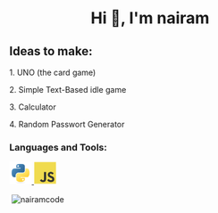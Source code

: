 <h1 align="center">Hi 👋, I'm nairam</h1>
<h2 align="left">Ideas to make:</h2>
<p> 1. UNO (the card game)</p>
<p> 2. Simple Text-Based idle game</p>
<p> 3. Calculator</p>
<p> 4. Random Passwort Generator</p>
<h3 align="left">Languages and Tools:</h3>
<p align="left"> <a href="https://www.python.org" target="_blank" rel="noreferrer"> <img src="https://raw.githubusercontent.com/devicons/devicon/master/icons/python/python-original.svg" alt="python" width="40" height="40"/> </a> <a href="https://developer.mozilla.org/en-US/docs/Web/JavaScript" target="_blank" rel="noreferrer"> <img src="https://raw.githubusercontent.com/devicons/devicon/master/icons/javascript/javascript-original.svg" alt="javascript" width="40" height="40"/> </a> </p>
<p>&nbsp;<img align="center" src="https://github-readme-stats.vercel.app/api?username=nairamcode&show_icons=true&locale=en" alt="nairamcode" /></p>
